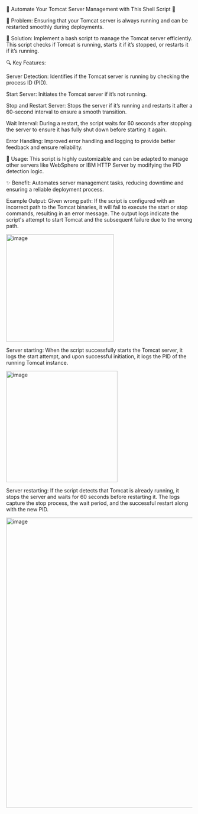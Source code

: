 🚀 Automate Your Tomcat Server Management with This Shell Script 🚀

🔧 Problem: Ensuring that your Tomcat server is always running and can be restarted smoothly during deployments.

🚀 Solution: Implement a bash script to manage the Tomcat server efficiently. This script checks if Tomcat is running, starts it if it’s stopped, or restarts it if it’s running.

🔍 Key Features:

Server Detection: Identifies if the Tomcat server is running by checking the process ID (PID).

Start Server: Initiates the Tomcat server if it’s not running.

Stop and Restart Server: Stops the server if it’s running and restarts it after a 60-second interval to ensure a smooth transition.

Wait Interval: During a restart, the script waits for 60 seconds after stopping the server to ensure it has fully shut down before starting it again.

Error Handling: Improved error handling and logging to provide better feedback and ensure reliability.

🔄 Usage: This script is highly customizable and can be adapted to manage other servers like WebSphere or IBM HTTP Server by modifying the PID detection logic.

✨ Benefit: Automates server management tasks, reducing downtime and ensuring a reliable deployment process.

Example Output:
Given wrong path: If the script is configured with an incorrect path to the Tomcat binaries, it will fail to execute the start or stop commands, resulting in an error message. The output logs indicate the script's attempt to start Tomcat and the subsequent failure due to the wrong path.

<img width="291" alt="image" src="https://github.com/thrinathadevops/devops/assets/167942687/e91bdc38-a2fd-47bf-b150-9828a7806203">



Server starting: When the script successfully starts the Tomcat server, it logs the start attempt, and upon successful initiation, it logs the PID of the running Tomcat instance.

<img width="301" alt="image" src="https://github.com/thrinathadevops/devops/assets/167942687/f6734325-bd8f-4705-afd8-242716ea44f3">


Server restarting: If the script detects that Tomcat is already running, it stops the server and waits for 60 seconds before restarting it. The logs capture the stop process, the wait period, and the successful restart along with the new PID.


<img width="785" alt="image" src="https://github.com/thrinathadevops/devops/assets/167942687/68dd5ffc-cbd4-4f0b-83ce-ed9b372112cd">
